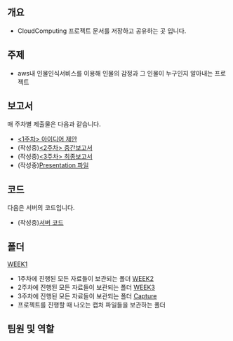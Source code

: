## 개요
- CloudComputing 프로젝트 문서를 저장하고 공유하는 곳 입니다.

## 주제
- aws내 인물인식서비스를 이용해 인물의 감정과 그 인물이 누구인지 알아내는 프로젝트

## 보고서
매 주차별 제출물은 다음과 같습니다.</br>
- [<1주차> 아이디어 제안](https://github.com/seoyo1/Cloud-Computing/blob/master/WEEK1/IdeaProposal)
- (작성중)[<2주차> 중간보고서]()
- (작성중)[<3주차> 최종보고서]()
- (작성중)[Presentation 파일]()

## 코드
다음은 서버의 코드입니다.
- (작성중)[서버 코드]()

## 폴더

[WEEK1](https://github.com/seoyo1/Cloud-Computing/tree/master/WEEK1)
 - 1주차에 진행된 모든 자료들이 보관되는 폴더
[WEEK2](https://github.com/seoyo1/Cloud-Computing/tree/master/WEEK2)
 - 2주차에 진행된 모든 자료들이 보관되는 폴더
[WEEK3](https://github.com/seoyo1/Cloud-Computing/tree/master/WEEK3)
 - 3주차에 진행된 모든 자료들이 보관되는 폴더
[Capture](https://github.com/seoyo1/Cloud-Computing/tree/master/Capture) 
 - 프로젝트를 진행할 때 나오는 캡처 파일들을 보관하는 폴더 


## 팀원 및 역할
